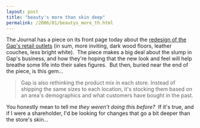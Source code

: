 ```yaml
---
layout: post
title: "beauty's more than skin deep"
permalink: /2006/01/beautys_more_th.html
---
```


<p>The Journal has a piece on its front page today about the <a href="http://online.wsj.com/article_print/SB113651333092239320.html">redesign of the Gap's retail outlets</a> (in sum, more inviting, dark wood floors, leather couches, less bright white).&nbsp; The piece makes a big deal about the slump in Gap's business, and how they're hoping that the new look and feel will help breathe some life into their sales figures.&nbsp; But then, buried near the end of the piece, is this gem...</p><blockquote cite="http://online.wsj.com/article_print/SB113651333092239320.html"><p>Gap is also rethinking the product mix in each store. Instead of shipping the same sizes to each location, it's stocking them based on an area's demographics and what customers have bought in the past.</p></blockquote><p>You honestly mean to tell me <em>they weren't doing this before?</em>&nbsp; If it's true, and if I were a shareholder, I'd be looking for changes that go a bit deeper than the store's skin...</p>


